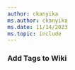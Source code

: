 ```yaml
---
author: ckanyika
ms.author: ckanyika
ms.date: 11/14/2023
ms.topic: include
---
```


### Add Tags to Wiki
